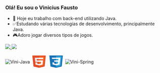 ### Olá! Eu sou o Vinicius Fausto



- 🔭 Hoje eu trabalho com back-end utilizando Java.
- ✅Estudando várias tecnologias de desenvolvimento, principalmente Java.
- 🎮Adoro jogar diversos tipos de jogos.

<div>
    <a href="https://www.linkedin.com/in/vinicius-fausto-24041017a/">
    <img height="180em" src="https://github-readme-stats.vercel.app/api?username=ViniciusFausto&amp;show_icons=true&amp;theme=dracula&amp;include_all_commits=true&amp;count_private=true" style="max-width: 100%;">
    <img height="180em" src="https://github-readme-stats.vercel.app/api/top-langs/?username=ViniciusFausto&amp;layout=compact&amp;langs_count=7&amp;theme=dracula" style="max-width:  100%;">
    </a>
</div>
 <div style="display: inline-block"><br>
  <img align="center" alt="Vini-Java" height="60" width="70"  src="https://cdn.jsdelivr.net/gh/devicons/devicon/icons/java/java-original-wordmark.svg" />
  <img align="center" alt="Vini-HTML" height="40" width="50" src="https://raw.githubusercontent.com/devicons/devicon/master/icons/html5/html5-original.svg" style="max-width: 100%;">
  <img align="center" alt="Vini-CSS" height="40" width="50" src="https://raw.githubusercontent.com/devicons/devicon/master/icons/css3/css3-original.svg" style="max-width: 100%;">
	<img align="center" alt="Vini-Spring" height="60" width="70" src="https://cdn.jsdelivr.net/gh/devicons/devicon/icons/spring/spring-original-wordmark.svg" />
</div>

##
